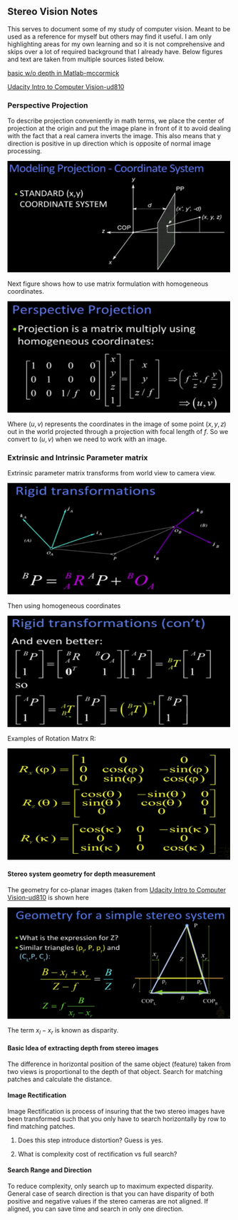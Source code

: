## Stereo Vision Notes
This serves to document some of my study of computer vision. Meant to be used as a reference for myself but others may find it useful. I am only highlighting areas for my own learning and so it is not comprehensive and skips over a lot of required background that I already have. Below figures and text are taken from multiple sources listed below.

[figure1]: ./projection_coordinate_system_big.png
[figure1a]: ./Perspective_Projection.png
[Rigid Transformation]: ./Rigid_Transformation.png
[Rigid Transformation Homgenous]: ./Rigid_Transformation_Homogenous.png
[Rotation Matrix R]: ./Rotation_Matrix_R.png
[figure2]: ./Stereo_geometry_depth.png

[basic w/o depth in Matlab-mccormick](http://mccormickml.com/2014/01/10/stereo-vision-tutorial-part-i/)

[Udacity Intro to Computer Vision-ud810](https://www.udacity.com/course/introduction-to-computer-vision--ud810)


### Perspective Projection
To describe projection conveniently in math terms, we place the center of projection at the origin and put the image plane in front of it to avoid dealing with the fact that a real camera inverts the image. This also means that y direction is positive in up direction which is opposite of normal image processing.

<img src="./projection_coordinate_system_big.png" width="500" height="250"/>

Next figure shows how to use matrix formulation with homogeneous coordinates.

<img src="./Perspective_Projection.png" width="500" height="250"/>

Where $(u,v)$ represents the coordinates in the image of some point $(x,y,z)$ out in the world projected through a projection with focal length of $f$. So we convert to $(u,v)$ when we need to work with an image.

### Extrinsic and Intrinsic Parameter matrix
Extrinsic parameter matrix transforms from world view to camera view.

<img src="./Rigid_Transformation.png" width="500" height="250"/>

Then using homogeneous coordinates

<img src="./Rigid_Transformation_Homogenous.png" width="500" height="250"/>

Examples of Rotation Matrx R:

<img src="./Rotation_Matrix_R.png" width="500" height="250"/>


#### Stereo system geometry for depth measurement
The geometry for co-planar images (taken from [Udacity Intro to Computer Vision-ud810](https://www.udacity.com/course/introduction-to-computer-vision--ud810) is shown here

<img src="./Stereo_geometry_depth.png" width="500" height="250"/>

The  term  $x_l-x_r$ is known as disparity.


#### Basic Idea of extracting depth from stereo images
The difference in horizontal position of the same object (feature) taken from two views is proportional to the depth of that object. Search for matching patches and calculate the distance.

#### Image Rectification
Image Rectification is process of insuring that the two stereo images have been transformed such that you only have to search horizontally by row to find matching patches.

1) Does this step introduce distortion? Guess is yes.

2) What is complexity cost of rectification vs full search?

#### Search Range and Direction
To reduce complexity, only search up to maximum expected disparity. General case of search direction is that you can have disparity of both positive and negative values if the stereo cameras are not aligned. If aligned, you can save time and search in only one direction.
